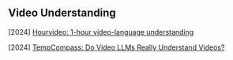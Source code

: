 ## Video Understanding

[2024] [Hourvideo: 1-hour video-language understanding](https://arxiv.org/abs/2412.14171)

[2024] [TempCompass: Do Video LLMs Really Understand Videos?](https://arxiv.org/abs/2403.00476)

